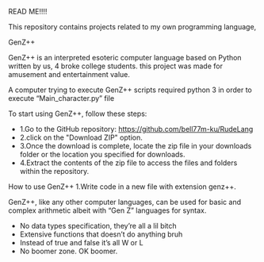 READ ME!!!!

This repository contains projects related to my own programming language, 

<Computer Architechture Project>
GenZ++

GenZ++ is an interpreted esoteric computer language based on Python written by us, 4 broke college students.
this project was made for amusement and entertainment value.

A computer trying to execute GenZ++ scripts required python 3 in order to execute “Main_character.py” file

To start using GenZ++, follow these steps:
- 1.Go to the GitHub repository: https://github.com/bell77m-ku/RudeLang
- 2.click on the "Download ZIP" option.
- 3.Once the download is complete, locate the zip file in your downloads folder or the location you specified for downloads.
- 4.Extract the contents of the zip file to access the files and folders within the repository.



How to use GenZ++
1.Write code in a new file with extension genz++.

   

GenZ++, like any other computer languages, can be used for basic and complex arithmetic albeit with “Gen Z” languages for syntax.

- No data types specification, they’re all a lil bitch
- Extensive functions that doesn’t do anything bruh
- Instead of true and false it’s all W or L
- No boomer zone. OK boomer.

